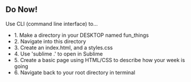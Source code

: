 ## Do Now!

Use CLI (command line interface) to...

<ul>
	<li>1. Make a directory in your DESKTOP named fun_things </li>
	<li>2. Navigate into this directory </li>
	<li>3. Create an index.html, and a styles.css</li>
	<li>4. Use 'sublime .' to open in Sublime</li>
	<li>5. Create a basic page using HTML/CSS to describe how your week is going</li>
	<li>6. Navigate back to your root directory in terminal </li>
</ul>
